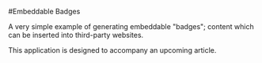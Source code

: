 #Embeddable Badges

A very simple example of generating embeddable "badges"; content which can be inserted into third-party websites.

This application is designed to accompany an upcoming article.